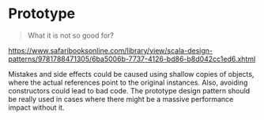 # Prototype

> What it is not so good for?

https://www.safaribooksonline.com/library/view/scala-design-patterns/9781788471305/6ba5006b-7737-4126-bd86-b8d042cc1ed6.xhtml

Mistakes and side effects could be caused using shallow copies of objects, where the actual references point to the original instances. 
Also, avoiding constructors could lead to bad code. 
The prototype design pattern should be really used in cases where there might be a massive performance impact without it.
